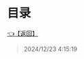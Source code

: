 # 目录  


[👈【返回】](/__Catalog__/Unity笔记/Unity光照和渲染/__Catalog__Unity光照和渲染)  








> 2024/12/23 4:15:19

